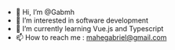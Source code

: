 - 👋 Hi, I’m @Gabmh
- 👀 I’m interested in software development
- 🌱 I’m currently learning Vue.js and Typescript
- 📫 How to reach me : mahegabriel@gmail.com

<!---
Gabmh/Gabmh is a ✨ special ✨ repository because its `README.md` (this file) appears on your GitHub profile.
You can click the Preview link to take a look at your changes.
--->
